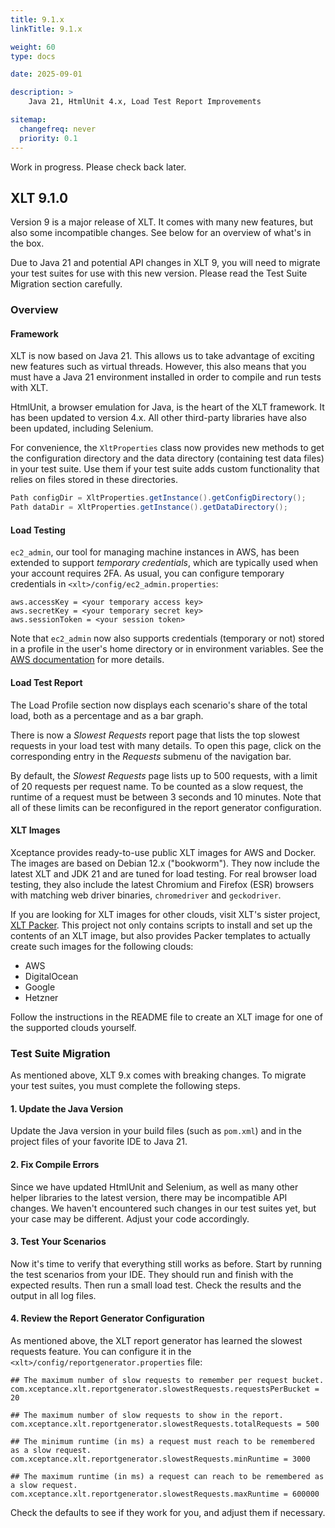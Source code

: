 ```yaml
---
title: 9.1.x
linkTitle: 9.1.x

weight: 60
type: docs

date: 2025-09-01

description: >
    Java 21, HtmlUnit 4.x, Load Test Report Improvements

sitemap:
  changefreq: never
  priority: 0.1
---
```


Work in progress. Please check back later.








## XLT 9.1.0

Version 9 is a major release of XLT. It comes with many new features, but also some incompatible changes. See below for an overview of what's in the box.

Due to Java 21 and potential API changes in XLT 9, you will need to migrate your test suites for use with this new version. Please read the Test Suite Migration section carefully.


### Overview

#### Framework

XLT is now based on Java 21. This allows us to take advantage of exciting new features such as virtual threads. However, this also means that you must have a Java 21 environment installed in order to compile and run tests with XLT.

HtmlUnit, a browser emulation for Java, is the heart of the XLT framework. It has been updated to version 4.x. All other third-party libraries have also been updated, including Selenium.

For convenience, the `XltProperties` class now provides new methods to get the configuration directory and the data directory (containing test data files) in your test suite. Use them if your test suite adds custom functionality that relies on files stored in these directories.

```java
Path configDir = XltProperties.getInstance().getConfigDirectory();
Path dataDir = XltProperties.getInstance().getDataDirectory();
```

#### Load Testing

`ec2_admin`, our tool for managing machine instances in AWS, has been extended to support *temporary credentials*, which are typically used when your account requires 2FA. As usual, you can configure temporary credentials in `<xlt>/config/ec2_admin.properties`:

```
aws.accessKey = <your temporary access key>
aws.secretKey = <your temporary secret key>
aws.sessionToken = <your session token>
```

Note that `ec2_admin` now also supports credentials (temporary or not) stored in a profile in the user's home directory or in environment variables. See the [AWS documentation](https://docs.aws.amazon.com/cli/latest/userguide/cli-chap-configure.html) for more details.

#### Load Test Report

The Load Profile section now displays each scenario's share of the total load, both as a percentage and as a bar graph.

There is now a *Slowest Requests* report page that lists the top slowest requests in your load test with many details. To open this page, click on the corresponding entry in the *Requests* submenu of the navigation bar.

By default, the *Slowest Requests* page lists up to 500 requests, with a limit of 20 requests per request name. To be counted as a slow request, the runtime of a request must be between 3 seconds and 10 minutes. Note that all of these limits can be reconfigured in the report generator configuration.

#### XLT Images

Xceptance provides ready-to-use public XLT images for AWS and Docker. The images are based on Debian 12.x ("bookworm"). They now include the latest XLT and JDK 21 and are tuned for load testing. For real browser load testing, they also include the latest Chromium and Firefox (ESR) browsers with matching web driver binaries, `chromedriver` and `geckodriver`.

If you are looking for XLT images for other clouds, visit XLT's sister project, [XLT Packer](https://github.com/Xceptance/XLT-Packer/). This project not only contains scripts to install and set up the contents of an XLT image, but also provides Packer templates to actually create such images for the following clouds:

* AWS
* DigitalOcean
* Google
* Hetzner

Follow the instructions in the README file to create an XLT image for one of the supported clouds yourself.


### Test Suite Migration

As mentioned above, XLT 9.x comes with breaking changes. To migrate your test suites, you must complete the following steps.

#### 1. Update the Java Version

Update the Java version in your build files (such as `pom.xml`) and in the project files of your favorite IDE to Java 21.

#### 2. Fix Compile Errors

Since we have updated HtmlUnit and Selenium, as well as many other helper libraries to the latest version, there may be incompatible API changes. We haven't encountered such changes in our test suites yet, but your case may be different. Adjust your code accordingly.

#### 3. Test Your Scenarios

Now it's time to verify that everything still works as before. Start by running the test scenarios from your IDE. They should run and finish with the expected results. Then run a small load test. Check the results and the output in all log files.

#### 4. Review the Report Generator Configuration

As mentioned above, the XLT report generator has learned the slowest requests feature. You can configure it in the `<xlt>/config/reportgenerator.properties` file:

```
## The maximum number of slow requests to remember per request bucket.
com.xceptance.xlt.reportgenerator.slowestRequests.requestsPerBucket = 20

## The maximum number of slow requests to show in the report.
com.xceptance.xlt.reportgenerator.slowestRequests.totalRequests = 500

## The minimum runtime (in ms) a request must reach to be remembered as a slow request.
com.xceptance.xlt.reportgenerator.slowestRequests.minRuntime = 3000

## The maximum runtime (in ms) a request can reach to be remembered as a slow request.
com.xceptance.xlt.reportgenerator.slowestRequests.maxRuntime = 600000
```

Check the defaults to see if they work for you, and adjust them if necessary.
